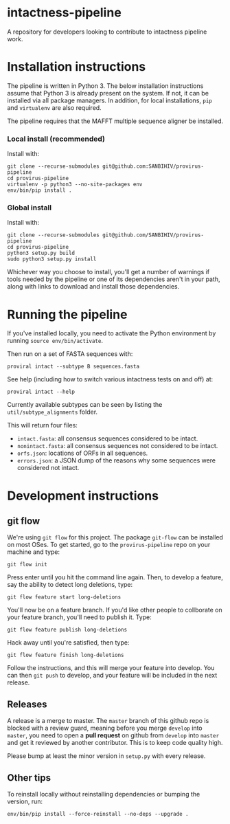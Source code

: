 # intactness-pipeline
A repository for developers looking to contribute to intactness pipeline work.

# Installation instructions

The pipeline is written in Python 3. The below installation instructions assume that Python 3 is already present on the system. If not, it can be installed via all package managers. In addition, for local installations, `pip` and `virtualenv` are also required.

The pipeline requires that the MAFFT multiple sequence aligner be installed.

### Local install (recommended)

Install with:

```
git clone --recurse-submodules git@github.com:SANBIHIV/provirus-pipeline
cd provirus-pipeline
virtualenv -p python3 --no-site-packages env
env/bin/pip install .
```

### Global install

Install with:

```
git clone --recurse-submodules git@github.com/SANBIHIV/provirus-pipeline
cd provirus-pipeline
python3 setup.py build
sudo python3 setup.py install
```

Whichever way you choose to install, you'll get a number of warnings if tools needed by the pipeline or one of its dependencies aren't in your path, along with links to download and install those dependencies. 

# Running the pipeline

If you've installed locally, you need to activate the Python environment by running `source env/bin/activate`.

Then run on a set of FASTA sequences with:

```
proviral intact --subtype B sequences.fasta
```

See help (including how to switch various intactness tests on and off) at:

```
proviral intact --help
```

Currently available subtypes can be seen by listing the `util/subtype_alignments` folder.

This will return four files:

* `intact.fasta`: all consensus sequences considered to be intact.
* `nonintact.fasta`: all consensus sequences not considered to be intact.
* `orfs.json`: locations of ORFs in all sequences.
* `errors.json`: a JSON dump of the reasons why some sequences were considered not intact.

# Development instructions

## git flow

We're using `git flow` for this project. The package `git-flow` can be installed on most OSes. To get started, go to the `provirus-pipeline` repo on your machine and type:

```
git flow init
```

Press enter until you hit the command line again. Then, to develop a feature, say the ability to detect long deletions, type:

```
git flow feature start long-deletions
```

You'll now be on a feature branch. If you'd like other people to collborate on your feature branch, you'll need to publish it.  Type:

```
git flow feature publish long-deletions
```

Hack away until you're satisfied, then type:

```
git flow feature finish long-deletions
```

Follow the instructions, and this will merge your feature into develop.  You can then `git push` to develop, and your feature will be included in the next release.

## Releases

A release is a merge to master.  The `master` branch of this github repo is blocked with a review guard, meaning before you merge `develop` into `master`, you need to open a **pull request** on github from `develop` into `master` and get it reviewed by another contributor.  This is to keep code quality high.

Please bump at least the minor version in `setup.py` with every release.

## Other tips

To reinstall locally without reinstalling dependencies or bumping the version, run:

```
env/bin/pip install --force-reinstall --no-deps --upgrade .
```


